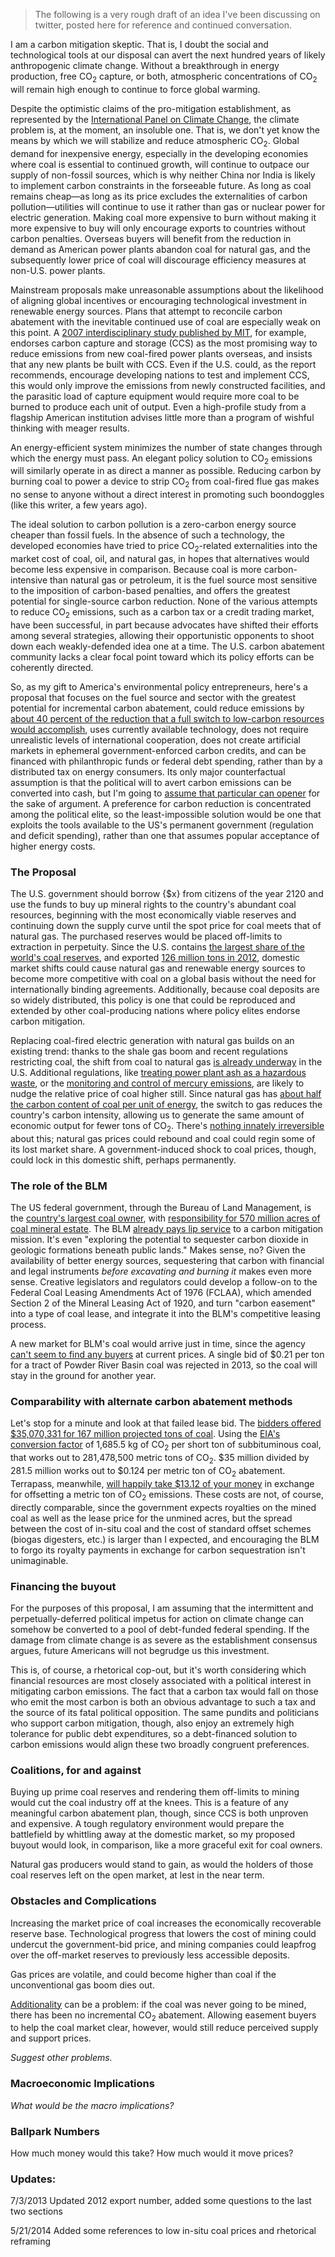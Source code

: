 > The following is a very rough draft of an idea I've been discussing on twitter, posted here for reference and continued conversation. 

I am a carbon mitigation skeptic. That is, I doubt the social and technological tools at our disposal can avert the next hundred years of likely anthropogenic climate change. Without a breakthrough in energy production, free CO<sub>2</sub> capture, or both, atmospheric concentrations of CO<sub>2</sub> will remain high enough to continue to force global warming. 

Despite the optimistic claims of the pro-mitigation establishment, as represented by the [International Panel on Climate Change](http://www.ipcc.ch), the climate problem is, at the moment, an insoluble one. That is, we don't yet know the means by which we will stabilize and reduce atmospheric CO<sub>2</sub>. Global demand for inexpensive energy, especially in the developing economies where coal is essential to continued growth, will continue to outpace our supply of non-fossil sources, which is why neither China nor India is likely to implement carbon constraints in the forseeable future. As long as coal remains cheap&mdash;as long as its price excludes the externalities of carbon pollution&mdash;utilities will continue to use it rather than gas or nuclear power for electric generation. Making coal more expensive to burn without making it more expensive to buy will only encourage exports to countries without carbon penalties. Overseas buyers will benefit from the reduction in demand as American power plants abandon coal for natural gas, and the subsequently lower price of coal will discourage efficiency measures at non-U.S. power plants. 

Mainstream proposals make unreasonable assumptions about the likelihood of aligning global incentives or encouraging technological investment in renewable energy sources. Plans that attempt to reconcile carbon abatement with the inevitable continued use of coal are especially weak on this point. A [2007 interdisciplinary study published by MIT][futureofcoal], for example, endorses carbon capture and storage (CCS) as the most promising way to reduce emissions from new coal-fired power plants overseas, and insists that any new plants be built with CCS. Even if the U.S. could, as the report recommends, encourage developing nations to test and implement CCS, this would only improve the emissions from newly constructed facilities, and the parasitic load of capture equipment would require more coal to be burned to produce each unit of output. Even a high-profile study from a flagship American institution advises little more than a program of wishful thinking with meager results. 

An energy-efficient system minimizes the number of state changes through which the energy must pass. An elegant policy solution to CO<sub>2</sub> emissions will similarly operate in as direct a manner as possible. Reducing carbon by burning coal to power a device to strip CO<sub>2</sub> from coal-fired flue gas makes no sense to anyone without a direct interest in promoting such boondoggles (like this writer, a few years ago). 

The ideal solution to carbon pollution is a zero-carbon energy source cheaper than fossil fuels. In the absence of such a technology, the developed economies have tried to price CO<sub>2</sub>-related externalities into the market cost of coal, oil, and natural gas, in hopes that alternatives would become less expensive in comparison. Because coal is more carbon-intensive than natural gas or petroleum, it is the fuel source most sensitive to the imposition of carbon-based penalties, and offers the greatest potential for single-source carbon reduction. None of the various attempts to reduce CO<sub>2</sub> emissions, such as a carbon tax or a credit trading market, have been successful, in part because advocates have shifted their efforts among several strategies, allowing their opportunistic opponents to shoot down each weakly-defended idea one at a time. The U.S. carbon abatement community lacks a clear focal point toward which its policy efforts can be coherently directed. 

So, as my gift to America's environmental policy entrepreneurs, here's a proposal that focuses on the fuel source and sector with the greatest potential for incremental carbon abatement, could reduce emissions by [about 40 percent of the reduction that a full switch to low-carbon resources would accomplish](http://www.sciencedaily.com/releases/2012/07/120716214334.htm), uses currently available technology, does not require unrealistic levels of international cooperation, does not create artificial markets in ephemeral government-enforced carbon credits, and can be financed with philanthropic funds or federal debt spending, rather than by a distributed tax on energy consumers. Its only major counterfactual assumption is that the political will to avert carbon emissions can be converted into cash, but I'm going to [assume that particular can opener](http://en.wikipedia.org/wiki/Assume_a_can_opener) for the sake of argument. A preference for carbon reduction is concentrated among the political elite, so the least-impossible solution would be one that exploits the tools available to the US's permanent government (regulation and deficit spending), rather than one that assumes popular acceptance of higher energy costs. 

### The Proposal

The U.S. government should borrow {$x} from citizens of the year 2120 and use the funds to buy up mineral rights to the country's abundant coal resources, beginning with the most economically viable reserves and continuing down the supply curve until the spot price for coal meets that of natural gas. The purchased reserves would be placed off-limits to extraction in perpetuity. Since the U.S. contains [the largest share of the world's coal reserves](http://www.worldcoal.org/bin/pdf/original_pdf_file/coal_matters_2_-_global_availability_of_coal(16_05_2012).pdf), and exported [126 million tons in 2012](http://www.eia.gov/coal/production/quarterly/pdf/t7p01p1.pdf), domestic market shifts could cause natural gas and renewable energy sources to become more competitive with coal on a global basis without the need for internationally binding agreements. Additionally, because coal deposits are so widely distributed, this policy is one that could be reproduced and extended by other coal-producing nations where policy elites endorse carbon mitigation.

Replacing coal-fired electric generation with natural gas builds on an existing trend: thanks to the shale gas boom and recent regulations restricting coal, the shift from coal to natural gas [is already underway][wvcoal] in the U.S. Additional regulations, like [treating power plant ash as a hazardous waste](http://www.regulations.gov/#!docketDetail;D=EPA-HQ-RCRA-2009-0640), or the [monitoring and control of mercury emissions](http://www.epa.gov/mats/actions.html), are likely to nudge the relative price of coal higher still. Since natural gas has [about half the carbon content of coal per unit of energy](http://www.eia.gov/todayinenergy/detail.cfm?id=7890), the switch to gas reduces the country's carbon intensity, allowing us to generate the same amount of economic output for fewer tons of CO<sub>2</sub>. There's [nothing innately irreversible][coalclawsback] about this; natural gas prices could rebound and coal could regin some of its lost market share. A government-induced shock to coal prices, though, could lock in this domestic shift, perhaps permanently. 


### The role of the BLM

The US federal government, through the Bureau of Land Management, is the [country's largest coal owner](http://www.sourcewatch.org/index.php?title=Coal_reserves#Ownership_of_U.S._coal_reserves "Important caveat on Wikipedia: &ldquo;Note: Figure for U.S. Government is based on a National Mining Association calculation based on federal ownership of about one-third of the United States' coal reserves of 264 billion short tons.&rdquo;"), with [responsibility for 570 million acres of coal mineral estate](http://www.blm.gov/wo/st/en/prog/energy/coal_and_non-energy.print.html). The BLM [already pays lip service](http://www.blm.gov/wo/st/en/prog/more/climatechange.html) to a carbon mitigation mission. It's even "exploring the potential to sequester carbon dioxide in geologic formations beneath public lands." Makes sense, no? Given the availability of better energy sources, sequestering that carbon with financial and legal instruments _before excavating and burning it_ makes even more sense. Creative legislators and regulators could develop a follow-on to the Federal Coal Leasing Amendments Act of 1976 (FCLAA), which amended Section 2 of the Mineral Leasing Act of 1920, and turn "carbon easement" into a type of coal lease, and integrate it into the BLM's competitive leasing process. 

A new market for BLM's coal would arrive just in time, since the agency [can't seem to find any buyers](http://www.desmogblog.com/2013/09/19/end-powder-river-basin-coal-leases-second-auction-two-months-fails-seal-mining-deal) at current prices. A single bid of $0.21 per ton for a tract of Powder River Basin coal was rejected in 2013, so the coal will stay in the ground for another year. 

### Comparability with alternate carbon abatement methods

Let's stop for a minute and look at that failed lease bid. The [bidders offered $35,070,331 for 167 million projected tons of coal](http://www.blm.gov/wy/st/en/info/news_room/2013/september/18-coalsaleresults.html). Using the [EIA's conversion factor](http://www.eia.gov/coal/production/quarterly/co2_article/co2.html) of 1,685.5 kg of CO<sub>2</sub> per short ton of subbituminous coal, that works out to 281,478,500 metric tons of CO<sub>2</sub>. $35 million divided by 281.5 million works out to $0.124 per metric ton of CO<sub>2</sub> abatement. Terrapass, meanwhile, [will happily take $13.12 of your money](http://www.terrapass.com/shop/busines-carbon-offsets/) in exchange for offsetting a metric ton of CO<sub>2</sub> emissions. These costs are not, of course, directly comparable, since the government expects royalties on the mined coal as well as the lease price for the unmined acres, but the spread between the cost of in-situ coal and the cost of standard offset schemes (biogas digesters, etc.) is larger than I expected, and encouraging the BLM to forgo its royalty payments in exchange for carbon sequestration isn't unimaginable.


### Financing the buyout

For the purposes of this proposal, I am assuming that the intermittent and perpetually-deferred political impetus for action on climate change can somehow be converted to a pool of debt-funded federal spending. If the damage from climate change is as severe as the establishment consensus argues, future Americans will not begrudge us this investment.

This is, of course, a rhetorical cop-out, but it's worth considering which financial resources are most closely associated with a political interest in mitigating carbon emissions. The fact that a carbon tax would fall on those who emit the most carbon is both an obvious advantage to such a tax and the source of its fatal political opposition. The same pundits and politicians who support carbon mitigation, though, also enjoy an extremely high tolerance for public debt expenditures, so a debt-financed solution to carbon emissions would align these two broadly congruent preferences. 


### Coalitions, for and against

Buying up prime coal reserves and rendering them off-limits to mining would cut the coal industry off at the knees. This is a feature of any meaningful carbon abatement plan, though, since CCS is both unproven and expensive. A tough regulatory environment would prepare the battlefield by whittling away at the domestic market, so my proposed buyout would look, in comparison, like a more graceful exit for coal owners.

Natural gas producers would stand to gain, as would the holders of those coal reserves left on the open market, at lest in the near term. 

### Obstacles and Complications

Increasing the market price of coal increases the economically recoverable reserve base. Technological progress that lowers the cost of mining could undercut the government-bid price, and mining companies could leapfrog over the off-market reserves to previously less accessible deposits. 

Gas prices are volatile, and could become higher than coal if the unconventional gas boom dies out. 

[Additionality](http://www.co2offsetresearch.org/consumer/Additionality.html) can be a problem: if the coal was never going to be mined, there has been no incremental CO<sub>2</sub> abatement. Allowing easement buyers to help the coal market clear, however, would still reduce perceived supply and support prices.

*Suggest other problems.* 
 
### Macroeconomic Implications

*What would be the macro implications?*

### Ballpark Numbers

How much money would this take? How much would it move prices?

### Updates:

7/3/2013 Updated 2012 export number, added some questions to the last two sections 

5/21/2014 Added some references to low in-situ coal prices and rhetorical reframing

[BLMleases]: http://www.desmogblog.com/2013/09/19/end-powder-river-basin-coal-leases-second-auction-two-months-fails-seal-mining-deal "An End to Powder River Basin Coal Leases? Second Auction in Two Months Fails to Seal a Mining Deal"

[pathways4]: http://thebreakthrough.org/index.php/voices/the-public-square/pathways-to-progress-on-climate-change-pt-4-diversifying-policy-options-and "Pathways to Progress on Climate Change, pt 4 by Matthew Nisbet"

[usreserves]: http://cleanenergyaction.org/2014/04/03/a-long-time-coming-revising-us-coal-reserves/ "A Long Time Coming: Revising US Coal Reserves"

[chinacoal]: http://www.technologyreview.com/featuredstory/407092/chinas-coal-future/ "China's Coal Future"

[co2factors]: http://www.eia.gov/coal/production/quarterly/co2_article/co2.html "Carbon Dioxide Emission Factors for Coal"

[wvcoal]: http://www.npr.org/2012/07/14/156784701/miners-weather-the-slow-burn-of-coals-demise "NPR: Miners Weather the Slow Burn of Coal's Demise"

[buycoal]: http://insight.kellogg.northwestern.edu/index.php/m/article/buy_coal/ "Buy Coal? Purchasing the dirty fossil fuel could help fight climate change"

[coalclawsback]: http://rhg.com/notes/coal-claws-back "Rhodium Group » Coal Claws Back"

[NCRA]: http://pubs.usgs.gov/pp/1625f/ "The National Coal Resource Assessment Overview"

[Harstad]: http://www.jstor.org/stable/10.1086/665405 "Buy Coal! A Case for Supply-Side Environmental Policy"

[futureofcoal]: http://web.mit.edu/coal/ "The Future of Coal: An Interdisciplinary MIT Study"

[sinn]: http://link.springer.com/article/10.1007%2Fs10797-008-9082-z "Public policies against global warming: a supply side approach"
